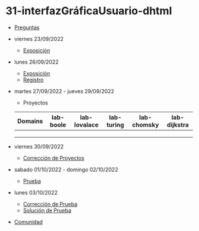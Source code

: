# 31-interfazGráficaUsuario-dhtml

- [Preguntas](https://escuela.it/cursos/curso-recurrencia-desarrollo-software/clase/patron)
- viernes 23/09/2022
  - [Exposición](https://escuela.it/cursos/curso-recurrencia-desarrollo-software/clase/patron)
- lunes 26/09/2022
  - [Exposición](https://escuela.it/cursos/curso-recurrencia-desarrollo-software/clase/patron)
  - [Registro](https://forms.gle/pA2QvsW32P4KtTD77)
- martes 27/09/2022 - jueves 29/09/2022
  - Proyectos
  
  |Domains|lab-boole|lab-lovalace|lab-turing|lab-chomsky|lab-dijkstra|
  |-------|---------|------------|----------|-----------|--------------|
  |       |         |            |          |           |              |
  |       |         |            |          |           |              |
  |       |         |            |          |           |              |
- viernes 30/09/2022
  - [Corrección de Proyectos](https://escuela.it/cursos/curso-recurrencia-desarrollo-software/clase/patron)
- sabado 01/10/2022 - domingo 02/10/2022
  - [Prueba](https://forms.gle/hB9UJoN2PYiexctH8)
- lunes 03/10/2022
  - [Corrección de Prueba](https://escuela.it/cursos/curso-recurrencia-desarrollo-software/clase/patron)
  - [Solución de Prueba](https://docs.google.com/spreadsheets/d/1Uwtqa5VdD5wK2X7eLgkS6_th16aPnsW8pa5Ft2TyLPo/edit#gid=0)
- [Comunidad](https://app.slack.com/client/T02S3KYD464/C02UL8R8QMN)